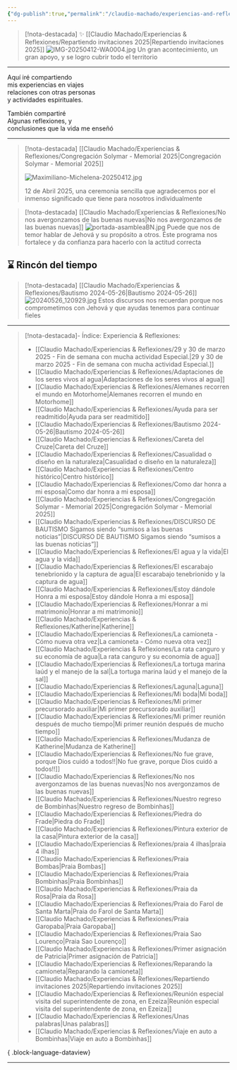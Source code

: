 ```yaml
---
{"dg-publish":true,"permalink":"/claudio-machado/experiencias-and-reflexiones/experiencias-and-reflexiones/","title":"Experiencias & Reflexiones","tags":["experiencia"]}
---
```


> [!nota-destacada] ✨ [[Claudio Machado/Experiencias & Reflexiones/Repartiendo invitaciones 2025\|Repartiendo invitaciones 2025]] 
> ![IMG-20250412-WA0004.jpg](/img/user/07%20-%20Personal/Im%C3%A1genes/IMG-20250412-WA0004.jpg)
> Un gran acontecimiento, un gran apoyo, y se logro cubrir todo el territorio


---
<div class="bienvenida">
<p>Aquí iré compartiendo<br>
mis experiencias en viajes <br>
relaciones con otras personas<BR>
y actividades espirituales.</p>

<p>También  compartiré <BR>
Algunas reflexiones, y <BR>
conclusiones que la vida me enseñó</p>
</div>

---

> [!nota-destacada] [[Claudio Machado/Experiencias & Reflexiones/Congregación Solymar - Memorial 2025\|Congregación Solymar - Memorial 2025]]
> 
>  ![Maximiliano-Michelena-20250412.jpg](/img/user/07%20-%20Personal/Im%C3%A1genes/Maximiliano-Michelena-20250412.jpg)
>  
>  12 de Abril 2025, una ceremonia sencilla que agradecemos por el inmenso significado que tiene para nosotros individualmente 

> [!nota-destacada] [[Claudio Machado/Experiencias & Reflexiones/No nos avergonzamos de las buenas nuevas\|No nos avergonzamos de las buenas nuevas]]
> ![portada-asambleaBN.jpg](/img/user/07%20-%20Personal/Im%C3%A1genes/portada-asambleaBN.jpg)
> Puede que nos de temor hablar de Jehová y su propósito a otros. Éste programa nos fortalece y da confianza para hacerlo con la actitud correcta 

## ⌛ Rincón del tiempo 

> [!nota-destacada] [[Claudio Machado/Experiencias & Reflexiones/Bautismo 2024-05-26\|Bautismo 2024-05-26]]
> ![20240526_120929.jpg](/img/user/07%20-%20Personal/Im%C3%A1genes/20240526_120929.jpg)
> Estos discursos nos recuerdan porque nos comprometimos con Jehová y que ayudas tenemos para continuar fieles 

---

>[!nota-destacada]- Índice: Experiencia & Reflexiones:
> - [[Claudio Machado/Experiencias & Reflexiones/29 y 30 de marzo 2025 - Fin de semana con mucha actividad Especial.\|29 y 30 de marzo 2025 - Fin de semana con mucha actividad Especial.]]
> - [[Claudio Machado/Experiencias & Reflexiones/Adaptaciones de los seres vivos al agua\|Adaptaciones de los seres vivos al agua]]
> - [[Claudio Machado/Experiencias & Reflexiones/Alemanes recorren el mundo en Motorhome\|Alemanes recorren el mundo en Motorhome]]
> - [[Claudio Machado/Experiencias & Reflexiones/Ayuda para ser readmitido\|Ayuda para ser readmitido]]
> - [[Claudio Machado/Experiencias & Reflexiones/Bautismo 2024-05-26\|Bautismo 2024-05-26]]
> - [[Claudio Machado/Experiencias & Reflexiones/Careta del Cruze\|Careta del Cruze]]
> - [[Claudio Machado/Experiencias & Reflexiones/Casualidad o diseño en la naturaleza\|Casualidad o diseño en la naturaleza]]
> - [[Claudio Machado/Experiencias & Reflexiones/Centro histórico\|Centro histórico]]
> - [[Claudio Machado/Experiencias & Reflexiones/Como dar honra a mi esposa\|Como dar honra a mi esposa]]
> - [[Claudio Machado/Experiencias & Reflexiones/Congregación Solymar - Memorial 2025\|Congregación Solymar - Memorial 2025]]
> - [[Claudio Machado/Experiencias & Reflexiones/DISCURSO DE BAUTISMO Sigamos siendo “sumisos a las buenas noticias”\|DISCURSO DE BAUTISMO Sigamos siendo “sumisos a las buenas noticias”]]
> - [[Claudio Machado/Experiencias & Reflexiones/El agua y la vida\|El agua y la vida]]
> - [[Claudio Machado/Experiencias & Reflexiones/El escarabajo tenebrionido y la captura de agua\|El escarabajo tenebrionido y la captura de agua]]
> - [[Claudio Machado/Experiencias & Reflexiones/Estoy dándole Honra a mi esposa\|Estoy dándole Honra a mi esposa]]
> - [[Claudio Machado/Experiencias & Reflexiones/Honrar a mi matrimonio\|Honrar a mi matrimonio]]
> - [[Claudio Machado/Experiencias & Reflexiones/Katherine\|Katherine]]
> - [[Claudio Machado/Experiencias & Reflexiones/La camioneta - Cómo nueva otra vez\|La camioneta - Cómo nueva otra vez]]
> - [[Claudio Machado/Experiencias & Reflexiones/La rata canguro y su economía de agua\|La rata canguro y su economía de agua]]
> - [[Claudio Machado/Experiencias & Reflexiones/La tortuga marina laúd y el manejo de la sal\|La tortuga marina laúd y el manejo de la sal]]
> - [[Claudio Machado/Experiencias & Reflexiones/Laguna\|Laguna]]
> - [[Claudio Machado/Experiencias & Reflexiones/Mi boda\|Mi boda]]
> - [[Claudio Machado/Experiencias & Reflexiones/Mi primer precursorado auxiliar\|Mi primer precursorado auxiliar]]
> - [[Claudio Machado/Experiencias & Reflexiones/Mi primer reunión después de mucho tiempo\|Mi primer reunión después de mucho tiempo]]
> - [[Claudio Machado/Experiencias & Reflexiones/Mudanza de Katherine\|Mudanza de Katherine]]
> - [[Claudio Machado/Experiencias & Reflexiones/No fue grave, porque Dios cuidó a todos!!\|No fue grave, porque Dios cuidó a todos!!]]
> - [[Claudio Machado/Experiencias & Reflexiones/No nos avergonzamos de las buenas nuevas\|No nos avergonzamos de las buenas nuevas]]
> - [[Claudio Machado/Experiencias & Reflexiones/Nuestro regreso de Bombinhas\|Nuestro regreso de Bombinhas]]
> - [[Claudio Machado/Experiencias & Reflexiones/Piedra do Frade\|Piedra do Frade]]
> - [[Claudio Machado/Experiencias & Reflexiones/Pintura exterior de la casa\|Pintura exterior de la casa]]
> - [[Claudio Machado/Experiencias & Reflexiones/praia 4 ilhas\|praia 4 ilhas]]
> - [[Claudio Machado/Experiencias & Reflexiones/Praia Bombas\|Praia Bombas]]
> - [[Claudio Machado/Experiencias & Reflexiones/Praia Bombinhas\|Praia Bombinhas]]
> - [[Claudio Machado/Experiencias & Reflexiones/Praia da Rosa\|Praia da Rosa]]
> - [[Claudio Machado/Experiencias & Reflexiones/Praia do Farol de Santa Marta\|Praia do Farol de Santa Marta]]
> - [[Claudio Machado/Experiencias & Reflexiones/Praia Garopaba\|Praia Garopaba]]
> - [[Claudio Machado/Experiencias & Reflexiones/Praia Sao Lourenço\|Praia Sao Lourenço]]
> - [[Claudio Machado/Experiencias & Reflexiones/Primer asignación de Patricia\|Primer asignación de Patricia]]
> - [[Claudio Machado/Experiencias & Reflexiones/Reparando la camioneta\|Reparando la camioneta]]
> - [[Claudio Machado/Experiencias & Reflexiones/Repartiendo invitaciones 2025\|Repartiendo invitaciones 2025]]
> - [[Claudio Machado/Experiencias & Reflexiones/Reunión especial visita del superintendente de zona, en Ezeiza\|Reunión especial visita del superintendente de zona, en Ezeiza]]
> - [[Claudio Machado/Experiencias & Reflexiones/Unas palabras\|Unas palabras]]
> - [[Claudio Machado/Experiencias & Reflexiones/Viaje en auto a Bombinhas\|Viaje en auto a Bombinhas]]
> 
{ .block-language-dataview}

---

